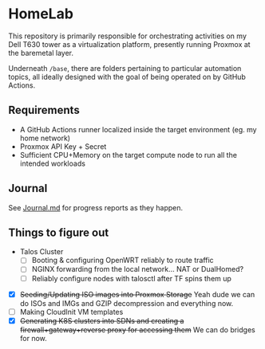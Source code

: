 # HomeLab

This repository is primarily responsible for orchestrating activities on my Dell T630 tower as a virtualization platform, presently running Proxmox at the baremetal layer.

Underneath `/base`, there are folders pertaining to particular automation topics, all ideally designed with the goal of being operated on by GitHub Actions.

## Requirements

- A GitHub Actions runner localized inside the target environment (eg. my home network)
- Proxmox API Key + Secret
- Sufficient CPU+Memory on the target compute node to run all the intended workloads

## Journal

See [Journal.md](Journal.md) for progress reports as they happen.

## Things to figure out

- Talos Cluster
  - [ ] Booting & configuring OpenWRT reliably to route traffic
  - [ ] NGINX forwarding from the local network... NAT or DualHomed?
  - [ ] Reliably configure nodes with talosctl after TF spins them up

- [x] ~~Seeding/Updating ISO images into Proxmox Storage~~  Yeah dude we can do ISOs and IMGs and GZIP decompression and everything now.
- [ ] Making CloudInit VM templates
- [x] ~~Generating K8S clusters into SDNs and creating a firewall+gateway+reverse proxy for accessing them~~ We can do bridges for now.

